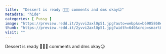 ```yaml
---
title:  "Dessert is ready 🎂💦👀 comments and dms okay😉"
metadate: "hide"
categories: [ Pussy ]
image: "https://preview.redd.it/2yvvi2axl0p51.jpg?auto=webp&s=b6905868e0355d10d4083545a6cb40d312c80928"
thumb: "https://preview.redd.it/2yvvi2axl0p51.jpg?width=640&crop=smart&auto=webp&s=1b34880b3c7ebd027e0f31c7c25feb4d652f2662"
visit: ""
---
```

Dessert is ready 🎂💦👀 comments and dms okay😉
